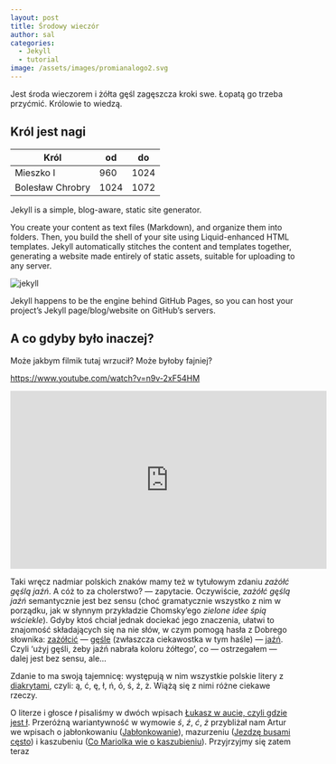 ```yaml
---
layout: post
title: Środowy wieczór
author: sal
categories:
  - Jekyll
  - tutorial
image: /assets/images/promianalogo2.svg
---
```

Jest środa wieczorem i żółta gęśl zagęszcza kroki swe. Łopatą go trzeba przyćmić. Królowie to wiedzą.

## Król jest nagi

| Król             | od   | do   |
| ---------------- | ---- | ---- |
| Mieszko I        | 960  | 1024 |
| Bolesław Chrobry | 1024 | 1072 |

Jekyll is a simple, blog-aware, static site generator.

You create your content as text files (Markdown), and organize them into folders. Then, you build the shell of your site using Liquid-enhanced HTML templates. Jekyll automatically stitches the content and templates together, generating a website made entirely of static assets, suitable for uploading to any server.

![jekyll](/assets/images/jekyll.svg "Logo")

Jekyll happens to be the engine behind GitHub Pages, so you can host your project’s Jekyll page/blog/website on GitHub’s servers.

## A co gdyby było inaczej?

Może jakbym filmik tutaj wrzucił? Może byłoby fajniej?

<https://www.youtube.com/watch?v=n9v-2xF54HM>

<iframe width="560" height="315" src="https://www.youtube.com/embed/n9v-2xF54HM" frameborder="0" allowfullscreen></iframe>



Taki wręcz nadmiar polskich znaków mamy też w tytułowym zdaniu *zażółć gęślą jaźń*. A cóż to za cholerstwo? — zapytacie. Oczywiście, *zażółć gęślą jaźń* semantycznie jest bez sensu (choć gramatycznie wszystko z nim w porządku, jak w słynnym przykładzie Chomsky’ego *zielone idee śpią wściekle*). Gdyby ktoś chciał jednak dociekać jego znaczenia, ułatwi to znajomość składających się na nie słów, w czym pomogą hasła z Dobrego słownika: [zażółcić](https://dobryslownik.pl/slowo/za%c5%bc%c3%b3%c5%82ci%c4%87/66521/#znaczenie-193284 "zażółcić w DS") — [gęśle](https://dobryslownik.pl/slowo/g%c4%99%c5%9ble/89835/#znaczenie-7626 "gęśle w DS") (zwłaszcza ciekawostka w tym haśle) — [jaźń](https://dobryslownik.pl/slowo/ja%c5%ba%c5%84/18634/#znaczenie-7447 "jaźń w DS"). Czyli ‘użyj gęśli, żeby jaźń nabrała koloru żółtego’, co — ostrzegałem — dalej jest bez sensu, ale…

Zdanie to ma swoją tajemnicę: występują w nim wszystkie polskie litery z [diakrytami](https://dobryslownik.pl/slowo/diakryt/123449/#znaczenie-92801 "diakryt w DS"), czyli: ą, ć, ę, ł, ń, ó, ś, ź, ż. Wiążą się z nimi różne ciekawe rzeczy.

O literze i głosce *ł* pisaliśmy w dwóch wpisach [Łukasz w aucie, czyli gdzie jest ł](https://blog.dobryslownik.pl/lukasz-w-aucie-czyli-gdzie-jest-l-cz-i/). Przeróżną wariantywność w wymowie *ś*, *ź*, *ć*, *ż* przybliżał nam Artur we wpisach o jabłonkowaniu ([Jabłonkowanie](https://blog.dobryslownik.pl/jablonkowanie/)), mazurzeniu ([Jezdzę busami cęsto](https://blog.dobryslownik.pl/jezdze-busami-cesto-cyli-o-mazurzeniu/)) i kaszubeniu ([Co Mariolka wie o kaszubieniu](https://blog.dobryslownik.pl/co-mariolka-wie-o-kaszubieniu/)). Przyjrzyjmy się zatem teraz